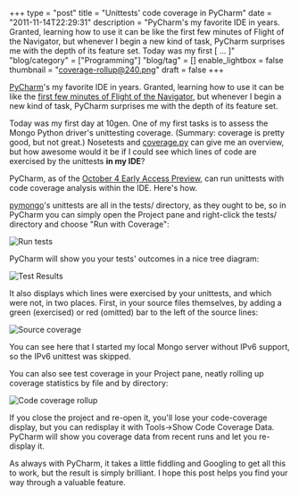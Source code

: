 +++
type = "post"
title = "Unittests' code coverage in PyCharm"
date = "2011-11-14T22:29:31"
description = "PyCharm's my favorite IDE in years. Granted, learning how to use it can be like the first few minutes of Flight of the Navigator, but whenever I begin a new kind of task, PyCharm surprises me with the depth of its feature set. Today was my first [ ... ]"
"blog/category" = ["Programming"]
"blog/tag" = []
enable_lightbox = false
thumbnail = "coverage-rollup@240.png"
draft = false
+++

<p><a href="http://www.jetbrains.com/pycharm/">PyCharm</a>'s my favorite IDE in years.
Granted, learning how to use it can be like the <a href="http://www.youtube.com/watch?v=wyXAVTf1Rsc">first few minutes of
Flight of the Navigator</a>,
but whenever I begin a new kind of task, PyCharm surprises me with the
depth of its feature set.</p>
<p>Today was my first day at 10gen. One of my first tasks is to assess the
Mongo Python driver's unittesting coverage. (Summary: coverage is pretty
good, but not great.) Nosetests and
<a href="http://nedbatchelder.com/code/coverage/">coverage.py</a> can give me an
overview, but how awesome would it be if I could see which lines of code
are exercised by the unittests <strong>in my IDE</strong>?</p>
<p>PyCharm, as of the <a href="http://blog.jetbrains.com/pycharm/2011/10/new-pycharm-2-0-eap-build-cython-coffeescript-code-coverage/">October 4 Early Access
Preview</a>,
can run unittests with code coverage analysis within the IDE. Here's
how.</p>
<p><a href="https://github.com/mongodb/mongo-python-driver/">pymongo</a>'s unittests
are all in the tests/ directory, as they ought to be, so in PyCharm you
can simply open the Project pane and right-click the tests/ directory
and choose "Run with Coverage":</p>
<p><img style="display:block; margin-left:auto; margin-right:auto;" src="run-tests.png" title="Run tests" /></p>
<p>PyCharm will show you your tests' outcomes in a nice tree diagram:</p>
<p><img style="display:block; margin-left:auto; margin-right:auto;" src="test-results.png" title="Test Results" /></p>
<p>It also displays which lines were exercised by your unittests, and which
were not, in two places. First, in your source files themselves, by
adding a green (exercised) or red (omitted) bar to the left of the
source lines:</p>
<p><img style="display:block; margin-left:auto; margin-right:auto;" src="source-coverage.png" title="Source coverage" /></p>
<p>You can see here that I started my local Mongo server without IPv6
support, so the IPv6 unittest was skipped.</p>
<p>You can also see test coverage in your Project pane, neatly rolling up
coverage statistics by file and by directory:</p>
<p><img style="display:block; margin-left:auto; margin-right:auto;" src="coverage-rollup.png" title="Code coverage rollup" /></p>
<p>If you close the project and re-open it, you'll lose your code-coverage
display, but you can redisplay it with Tools->Show Code Coverage Data.
PyCharm will show you coverage data from recent runs and let you
re-display it.</p>
<p>As always with PyCharm, it takes a little fiddling and Googling to get
all this to work, but the result is simply brilliant. I hope this post
helps you find your way through a valuable feature.</p>
    